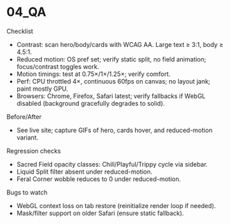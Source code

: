 # 04_QA

Checklist
- Contrast: scan hero/body/cards with WCAG AA. Large text ≥ 3:1, body ≥ 4.5:1.
- Reduced motion: OS pref set; verify static split, no field animation; focus/contrast toggles work.
- Motion timings: test at 0.75×/1×/1.25×; verify comfort.
- Perf: CPU throttled 4×, continuous 60fps on canvas; no layout jank; paint mostly GPU.
- Browsers: Chrome, Firefox, Safari latest; verify fallbacks if WebGL disabled (background gracefully degrades to solid).

Before/After
- See live site; capture GIFs of hero, cards hover, and reduced-motion variant.

Regression checks
- Sacred Field opacity classes: Chill/Playful/Trippy cycle via sidebar.
- Liquid Split filter absent under reduced-motion.
- Feral Corner wobble reduces to 0 under reduced-motion.

Bugs to watch
- WebGL context loss on tab restore (reinitialize render loop if needed).
- Mask/filter support on older Safari (ensure static fallback).
